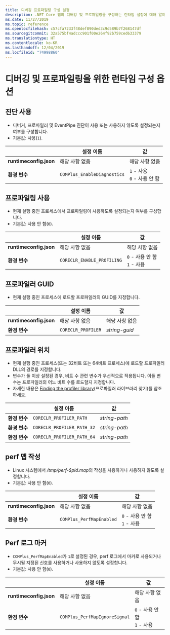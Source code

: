 ```yaml
---
title: 디버깅 프로파일링 구성 설정
description: .NET Core 앱의 디버깅 및 프로파일링을 구성하는 런타임 설정에 대해 알아봅니다.
ms.date: 11/27/2019
ms.topic: reference
ms.openlocfilehash: c57cfa7233f48def890ded3c9d589b7f268147df
ms.sourcegitcommit: 32a575bf4adccc901f00e264f92b759ced633379
ms.translationtype: HT
ms.contentlocale: ko-KR
ms.lasthandoff: 12/04/2019
ms.locfileid: "74998860"
---
```

# <a name="run-time-configuration-options-for-debugging-and-profiling"></a>디버깅 및 프로파일링을 위한 런타임 구성 옵션

## <a name="enable-diagnostics"></a>진단 사용

- 디버거, 프로파일러 및 EventPipe 진단이 사용 또는 사용하지 않도록 설정되는지 여부를 구성합니다.
- 기본값: 사용(`1`).

| | 설정 이름 | 값 |
| - | - | - |
| **runtimeconfig.json** | 해당 사항 없음 | 해당 사항 없음 |
| **환경 변수** | `COMPlus_EnableDiagnostics` | `1` - 사용<br/>`0` - 사용 안 함 |

## <a name="enable-profiling"></a>프로파일링 사용

- 현재 실행 중인 프로세스에서 프로파일링이 사용하도록 설정되는지 여부를 구성합니다.
- 기본값: 사용 안 함(`0`).

| | 설정 이름 | 값 |
| - | - | - |
| **runtimeconfig.json** | 해당 사항 없음 | 해당 사항 없음 |
| **환경 변수** | `CORECLR_ENABLE_PROFILING` | `0` - 사용 안 함<br/>`1` - 사용 |

## <a name="profiler-guid"></a>프로파일러 GUID

- 현재 실행 중인 프로세스에 로드할 프로파일러의 GUID를 지정합니다.

| | 설정 이름 | 값 |
| - | - | - |
| **runtimeconfig.json** | 해당 사항 없음 | 해당 사항 없음 |
| **환경 변수** | `CORECLR_PROFILER` | *string-guid* |

## <a name="profiler-location"></a>프로파일러 위치

- 현재 실행 중인 프로세스(또는 32비트 또는 64비트 프로세스)에 로드할 프로파일러 DLL의 경로를 지정합니다.
- 변수가 둘 이상 설정된 경우, 비트 수 관련 변수가 우선적으로 적용됩니다. 이들 변수는 프로파일러의 어느 비트 수를 로드할지 지정합니다.
- 자세한 내용은 [Finding the profiler library](https://github.com/dotnet/runtime/blob/master/docs/design/coreclr/profiling/Profiler%20Loading.md)(프로파일러 라이브러리 찾기)를 참조하세요.

| | 설정 이름 | 값 |
| - | - | - |
| **환경 변수** | `CORECLR_PROFILER_PATH` | *string-path* |
| **환경 변수** | `CORECLR_PROFILER_PATH_32` | *string-path* |
| **환경 변수** | `CORECLR_PROFILER_PATH_64` | *string-path* |

## <a name="write-perf-map"></a>perf 맵 작성

- Linux 시스템에서 */tmp/perf-$pid.map*의 작성을 사용하거나 사용하지 않도록 설정합니다.
- 기본값: 사용 안 함(`0`).

| | 설정 이름 | 값 |
| - | - | - |
| **runtimeconfig.json** | 해당 사항 없음 | 해당 사항 없음 |
| **환경 변수** | `COMPlus_PerfMapEnabled` | `0` - 사용 안 함<br/>`1` - 사용 |

## <a name="perf-log-markers"></a>Perf 로그 마커

- `COMPlus_PerfMapEnabled`가 `1`로 설정된 경우, perf 로그에서 마커로 사용되거나 무시될 지정된 신호를 사용하거나 사용하지 않도록 설정합니다.
- 기본값: 사용 안 함(`0`).

| | 설정 이름 | 값 |
| - | - | - |
| **runtimeconfig.json** | 해당 사항 없음 | 해당 사항 없음 |
| **환경 변수** | `COMPlus_PerfMapIgnoreSignal` | `0` - 사용 안 함<br/>`1` - 사용 |
